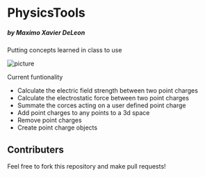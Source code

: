 # PhysicsTools
##### by Maximo Xavier DeLeon

Putting concepts learned in class to use


![picture](https://github.com/maxdeleon/PhysicsTools/blob/master/Point%20Charge%20Diagram.png)

Current funtionality
* Calculate the electric field strength between two point charges
* Calculate the electrostatic force between two point charges
* Summate the corces acting on a user defined point charge
* Add point charges to any points to a 3d space
* Remove point charges
* Create point charge objects

## Contributers
Feel free to fork this repository and make pull requests!

